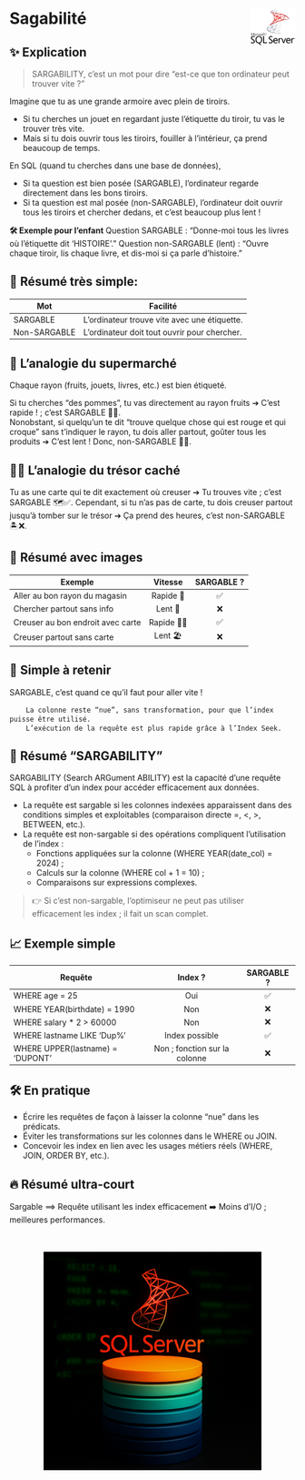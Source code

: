 # **Sagabilité**<a href="../"><img src="../../assets/Microsoft_SQL_Server.svg" alt="SQL Server" align="right" height="64px"></a>
## **✨ Explication**
> SARGABILITY, c’est un mot pour dire “est-ce que ton ordinateur peut trouver vite ?”  

Imagine que tu as une grande armoire avec plein de tiroirs.
* Si tu cherches un jouet en regardant juste l’étiquette du tiroir, tu vas le trouver très vite.
* Mais si tu dois ouvrir tous les tiroirs, fouiller à l’intérieur, ça prend beaucoup de temps.

En SQL (quand tu cherches dans une base de données),
* Si ta question est bien posée (SARGABLE), l’ordinateur regarde directement dans les bons tiroirs.
* Si ta question est mal posée (non-SARGABLE), l’ordinateur doit ouvrir tous les tiroirs et chercher dedans, et c’est beaucoup plus lent !

**🛠 Exemple pour l’enfant**
Question SARGABLE : “Donne-moi tous les livres où l’étiquette dit ‘HISTOIRE’.”
Question non-SARGABLE (lent) : “Ouvre chaque tiroir, lis chaque livre, et dis-moi si ça parle d’histoire.”

## **🎯 Résumé très simple**:
Mot | Facilité
---|---
SARGABLE | L’ordinateur trouve vite avec une étiquette.
Non-SARGABLE | L’ordinateur doit tout ouvrir pour chercher.

## **🛒 L’analogie du supermarché**
Chaque rayon (fruits, jouets, livres, etc.) est bien étiqueté.

Si tu cherches “des pommes”, tu vas directement au rayon fruits ➔ C’est rapide ! ; c’est SARGABLE 🍏✅.  
Nonobstant, si quelqu’un te dit “trouve quelque chose qui est rouge et qui croque” sans t’indiquer le rayon, tu dois aller partout, goûter tous les produits ➔ C’est lent ! Donc, non-SARGABLE 🍎❌.

## **🏴‍☠️ L’analogie du trésor caché**
Tu as une carte qui te dit exactement où creuser ➔ Tu trouves vite  ; c’est SARGABLE 🗺️✅.
Cependant, si tu n’as pas de carte, tu dois creuser partout jusqu’à tomber sur le trésor ➔ Ça prend des heures, c’est non-SARGABLE 🏝️❌.

## **🎯 Résumé avec images**
Exemple	| Vitesse | SARGABLE ?
---|:-:|:-:
Aller au bon rayon du magasin | Rapide 🚀 |  ✅
Chercher partout sans info | Lent 🐢 | ❌
Creuser au bon endroit avec carte | Rapide 🏴‍☠️ | ✅
Creuser partout sans carte | Lent 🏖️	| ❌
## **🧠 Simple à retenir**
SARGABLE, c’est quand ce qu’il faut pour aller vite !
```
    La colonne reste “nue”, sans transformation, pour que l’index puisse être utilisé.  
    L’exécution de la requête est plus rapide grâce à l’Index Seek.
```
## **🎯 Résumé “SARGABILITY”**
SARGABILITY (Search ARGument ABILITY) est la capacité d’une requête SQL à profiter d’un index pour accéder efficacement aux données.

* La requête est sargable si les colonnes indexées apparaissent dans des conditions simples et exploitables (comparaison directe =, <, >, BETWEEN, etc.).
* La requête est non-sargable si des opérations compliquent l’utilisation de l’index :
  * Fonctions appliquées sur la colonne (WHERE YEAR(date_col) = 2024) ;
  * Calculs sur la colonne (WHERE col + 1 = 10) ;
  * Comparaisons sur expressions complexes.

> 👉 Si c’est non-sargable, l’optimiseur ne peut pas utiliser efficacement les index ; il fait un scan complet.

## **📈 Exemple simple**
Requête | Index ? | SARGABLE ?
---|:-:|:-:
WHERE age = 25 | Oui | ✅
WHERE YEAR(birthdate) = 1990 | Non | ❌
WHERE salary * 2 > 60000 | Non | ❌
WHERE lastname LIKE ‘Dup%’ | Index possible | ✅
WHERE UPPER(lastname) = ‘DUPONT’ | Non ; fonction sur la colonne | ❌
## **🛠️ En pratique**
* Écrire les requêtes de façon à laisser la colonne “nue” dans les prédicats.
* Éviter les transformations sur les colonnes dans le WHERE ou JOIN.
* Concevoir les index en lien avec les usages métiers réels (WHERE, JOIN, ORDER BY, etc.).

## **🔥 Résumé ultra-court**
Sargable ⟹ Requête utilisant les index efficacement ➡️ Moins d’I/O ; meilleures performances.
<div align="center"><br><br><a href="../../"><img src="../../assets/sstsql2.png"></a>